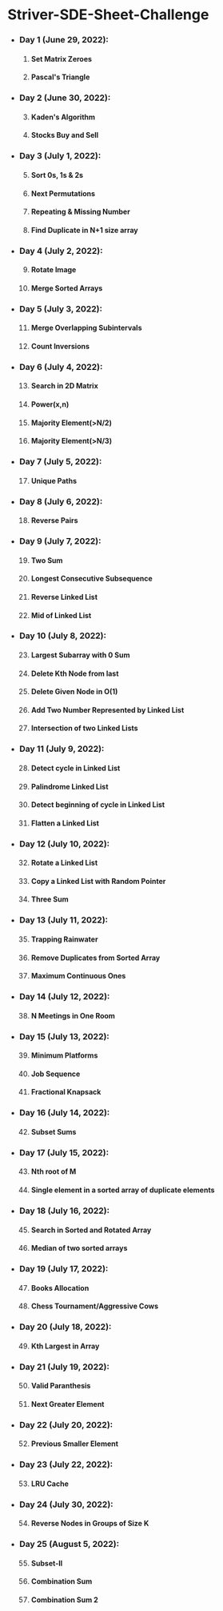 # Striver-SDE-Sheet-Challenge

<ul>

  <li><h3>Day 1 (June 29, 2022):</h3>
      <ol type="1">
        <li><h4>Set Matrix Zeroes</h4></li>
        <li><h4>Pascal's Triangle</h4></li>
      </ol>
  </li>
  
  <li><h3>Day 2 (June 30, 2022):</h3>
      <ol type="1" start="3">
        <li><h4>Kaden's Algorithm</h4></li>
        <li><h4>Stocks Buy and Sell</h4></li>
      </ol>
  </li>

  <li><h3>Day 3 (July 1, 2022):</h3>
      <ol type="1" start="5">
        <li><h4>Sort 0s, 1s & 2s</h4></li>
        <li><h4>Next Permutations</h4></li>
        <li><h4>Repeating & Missing Number</h4></li>
        <li><h4>Find Duplicate in N+1 size array</h4></li>
      </ol>
  </li>

  <li><h3>Day 4 (July 2, 2022):</h3>
      <ol type="1" start="9">
        <li><h4>Rotate Image</h4></li>
        <li><h4>Merge Sorted Arrays</h4></li>
      </ol>
  </li>

  <li><h3>Day 5 (July 3, 2022):</h3>
      <ol type="1" start="11">
        <li><h4>Merge Overlapping Subintervals</h4></li>
        <li><h4>Count Inversions</h4></li>
      </ol>
  </li>

  <li><h3>Day 6 (July 4, 2022):</h3>
      <ol type="1" start="13">
        <li><h4>Search in 2D Matrix</h4></li>
        <li><h4>Power(x,n)</h4></li>
        <li><h4>Majority Element(>N/2)</h4></li>
        <li><h4>Majority Element(>N/3)</h4></li>
      </ol>
  </li>
  
  
  <li><h3>Day 7 (July 5, 2022):</h3>
      <ol type="1" start="17">
        <li><h4>Unique Paths</h4></li>
      </ol>
  </li>
  
  <li><h3>Day 8 (July 6, 2022):</h3>
      <ol type="1" start="18">
        <li><h4>Reverse Pairs</h4></li>
      </ol>
  </li>
  
  <li><h3>Day 9 (July 7, 2022):</h3>
      <ol type="1" start="19">
        <li><h4>Two Sum</h4></li>
        <li><h4>Longest Consecutive Subsequence</h4></li>
        <li><h4>Reverse Linked List</h4></li>
        <li><h4>Mid of Linked List</h4></li>
      </ol>
  </li>
  
  <li><h3>Day 10 (July 8, 2022):</h3>
      <ol type="1" start="23">
        <li><h4>Largest Subarray with 0 Sum</h4></li>
        <li><h4>Delete Kth Node from last</h4></li>
        <li><h4>Delete Given Node in O(1)</h4></li>
        <li><h4>Add Two Number Represented by Linked List</h4></li>
        <li><h4>Intersection of two Linked Lists</h4></li>
      </ol>
  </li>
  
  <li><h3>Day 11 (July 9, 2022):</h3>
      <ol type="1" start="28">
        <li><h4>Detect cycle in Linked List</h4></li>
        <li><h4>Palindrome Linked List</h4></li>
        <li><h4>Detect beginning of cycle in Linked List</h4></li>
        <li><h4>Flatten a Linked List</h4></li>
      </ol>
  </li>
  
  <li><h3>Day 12 (July 10, 2022):</h3>
      <ol type="1" start="32">
        <li><h4>Rotate a Linked List</h4></li>
        <li><h4>Copy a Linked List with Random Pointer</h4></li>
        <li><h4>Three Sum</h4></li>
      </ol>
  </li>
  
  <li><h3>Day 13 (July 11, 2022):</h3>
      <ol type="1" start="35">
        <li><h4>Trapping Rainwater</h4></li>
        <li><h4>Remove Duplicates from Sorted Array</h4></li>
        <li><h4>Maximum Continuous Ones</h4></li>
      </ol>
  </li>
  
  <li><h3>Day 14 (July 12, 2022):</h3>
      <ol type="1" start="38">
        <li><h4>N Meetings in One Room</h4></li>
      </ol>
  </li>
  
  <li><h3>Day 15 (July 13, 2022):</h3>
      <ol type="1" start="39">
        <li><h4>Minimum Platforms</h4></li>
        <li><h4>Job Sequence</h4></li>
        <li><h4>Fractional Knapsack</h4></li>
      </ol>
  </li>
  
  <li><h3>Day 16 (July 14, 2022):</h3>
      <ol type="1" start="42">
        <li><h4>Subset Sums</h4></li>
      </ol>
  </li>
  
  <li><h3>Day 17 (July 15, 2022):</h3>
      <ol type="1" start="43">
        <li><h4>Nth root of M</h4></li>
        <li><h4>Single element in a sorted array of duplicate elements</h4></li>
      </ol>
  </li>
  
  <li><h3>Day 18 (July 16, 2022):</h3>
      <ol type="1" start="45">
        <li><h4>Search in Sorted and Rotated Array</h4></li>
        <li><h4>Median of two sorted arrays</h4></li>
      </ol>
  </li>
  
  <li><h3>Day 19 (July 17, 2022):</h3>
      <ol type="1" start="47">
        <li><h4>Books Allocation</h4></li>
        <li><h4>Chess Tournament/Aggressive Cows</h4></li>
      </ol>
  </li>
  
  <li><h3>Day 20 (July 18, 2022):</h3>
      <ol type="1" start="49">
        <li><h4>Kth Largest in Array</h4></li>
      </ol>
  </li>
  
  <li><h3>Day 21 (July 19, 2022):</h3>
      <ol type="1" start="50">
        <li><h4>Valid Paranthesis</h4></li>
        <li><h4>Next Greater Element</h4></li>
      </ol>
  </li>
  
  <li><h3>Day 22 (July 20, 2022):</h3>
      <ol type="1" start="52">
        <li><h4>Previous Smaller Element</h4></li>
      </ol>
  </li>
  
  <li><h3>Day 23 (July 22, 2022):</h3>
      <ol type="1" start="53">
        <li><h4>LRU Cache</h4></li>
      </ol>
  </li>
  
  <li><h3>Day 24 (July 30, 2022):</h3>
      <ol type="1" start="54">
        <li><h4>Reverse Nodes in Groups of Size K</h4></li>
      </ol>
  </li>

  <li><h3>Day 25 (August 5, 2022):</h3>
      <ol type="1" start="55">
        <li><h4>Subset-II</h4></li>
        <li><h4>Combination Sum</h4></li>
        <li><h4>Combination Sum 2</h4></li>
      </ol>
  </li>

  
</ul>
